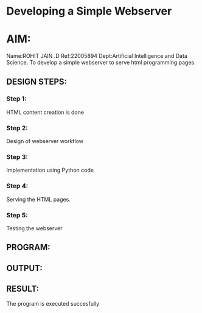 # Developing a Simple Webserver

# AIM:

Name:ROHIT JAIN .D
Ref:22005894
Dept:Artificial Intelligence and Data Science.
To develop a simple webserver to serve html programming pages.

## DESIGN STEPS:

### Step 1:

HTML content creation is done

### Step 2:

Design of webserver workflow

### Step 3:

Implementation using Python code

### Step 4:

Serving the HTML pages.

### Step 5:

Testing the webserver

## PROGRAM:

## OUTPUT:

## RESULT:
The program is executed succesfully
